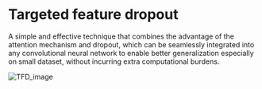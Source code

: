 # Targeted feature dropout
A simple and effective technique that combines the advantage of the attention mechanism and dropout, which can be seamlessly integrated into any convolutional neural network to enable better generalization especially on small dataset, without incurring extra computational burdens. 

![TFD_image](https://github.com/YilinLiu97/Targeted-Feature-Dropout/blob/master/TFD_4-1.png)
